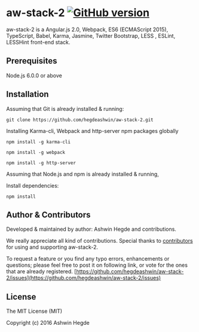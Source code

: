 # aw-stack-2 [![GitHub version](http://img.shields.io/badge/version-0.0.1-brightgreen.svg)](https://github.com/hegdeashwin/aw-stack/releases)

aw-stack-2 is a Angular.js 2.0, Webpack, ES6 (ECMAScript 2015), TypeScript, Babel, Karma, Jasmine, Twitter Bootstrap, LESS , ESLint, LESSHint front-end stack.

## Prerequisites

Node.js 6.0.0 or above

## Installation

Assuming that Git is already installed & running:
```
git clone https://github.com/hegdeashwin/aw-stack-2.git
```

Installing Karma-cli, Webpack and http-server npm packages globally
```
npm install -g karma-cli

npm install -g webpack

npm install -g http-server
```

Assuming that Node.js and npm is already installed & running,

Install dependencies:
```
npm install
```

## Author & Contributors

Developed &amp; maintained by author: Ashwin Hegde and contributions.

We really appreciate all kind of contributions. Special thanks to [contributors](//github.com/hegdeashwin/aw-stack-2/graphs/contributors) for using and supporting aw-stack-2.

To request a feature or you find any typo errors, enhancements or questions; please feel free to post it on following link, or vote for the ones that are already registered.
[https://github.com/hegdeashwin/aw-stack-2/issues](https://github.com/hegdeashwin/aw-stack-2/issues)

## License

The MIT License (MIT)

Copyright (c) 2016 Ashwin Hegde
